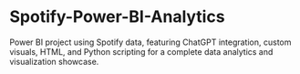 # Spotify-Power-BI-Analytics
Power BI project using Spotify data, featuring ChatGPT integration, custom visuals, HTML, and Python scripting for a complete data analytics and visualization showcase.


